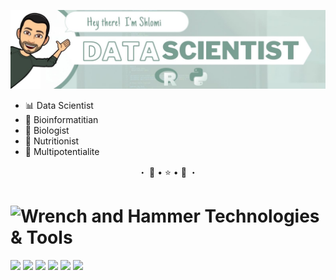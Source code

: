 <!--
**Shlomigreen/Shlomigreen** is a ✨ _special_ ✨ repository because its `README.md` (this file) appears on your GitHub profile.

Here are some ideas to get you started:

- 🔭 I’m currently working on ...
- 🌱 I’m currently learning ...
- 👯 I’m looking to collaborate on ...
- 🤔 I’m looking for help with ...
- 💬 Ask me about ...
- 📫 How to reach me: ...
- 😄 Pronouns: ...
- ⚡ Fun fact: ...


Emojies : https://emojipedia.org/
Icons : https://simpleicons.org/

-->

<!-- Option 1

### Hi there 👋  I'm Shlomi, and I am a ...
![Data Scientist - Banner](images/banner.jpeg)
-->

![Hey! I'm Shlomi - Data Scientist](images/banner-alt.jpeg)

- 📊 Data Scientist
- 🧬 Bioinformatitian
- 🔬 Biologist
- 🥑 Nutritionist
- 🌟 Multipotentialite

<p align=center>
・  🌟 • ⭐️ • 🌟  ・
</p>

# <img src="https://emojipedia-us.s3.dualstack.us-west-1.amazonaws.com/thumbs/120/twitter/281/hammer-and-wrench_1f6e0-fe0f.png" alt="Wrench and Hammer" width="25"> Technologies & Tools


![](https://img.shields.io/badge/OS-MacOS-blue?style=flat&logo=Apple&logoColor=white&color=6B9587)
![](https://img.shields.io/badge/IDE-PyCharm-blue?style=flat&logo=PyCharm&logoColor=white&color=6B9587)
![](https://img.shields.io/badge/IDE-RStudio-blue?style=flat&logo=RStudio&logoColor=white&color=6B9587)
![](https://img.shields.io/badge/IDE-Jupyter_Notebook-blue?style=flat&logo=Jupyter&logoColor=white&color=6B9587)
![](https://img.shields.io/badge/Code-R-blue?style=flat&logo=R&logoColor=white&color=6B9587)
![](https://img.shields.io/badge/Code-Python-blue?style=flat&logo=Python&logoColor=white&color=6B9587)
